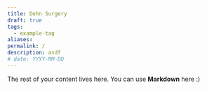 ```yaml
---
title: Dehn Surgery
draft: true
tags:
  - example-tag
aliases: 
permalink: /
description: asdf
# date: YYYY-MM-DD
---
```

 
The rest of your content lives here. You can use **Markdown** here :)